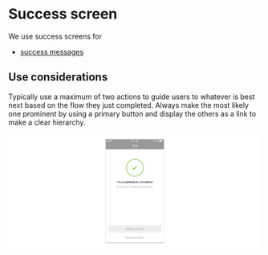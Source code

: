 # Success screen

We use success screens for

* [success messages](../../feedback-scenarios/success-scenario.md)

## Use considerations

Typically use a maximum of two actions to guide users to whatever is best next based on the flow they just completed. Always make the most likely one prominent by using a primary button and display the others as a link to make a clear hierarchy.

![](../../../../.gitbook/assets/ios_success.jpg)

